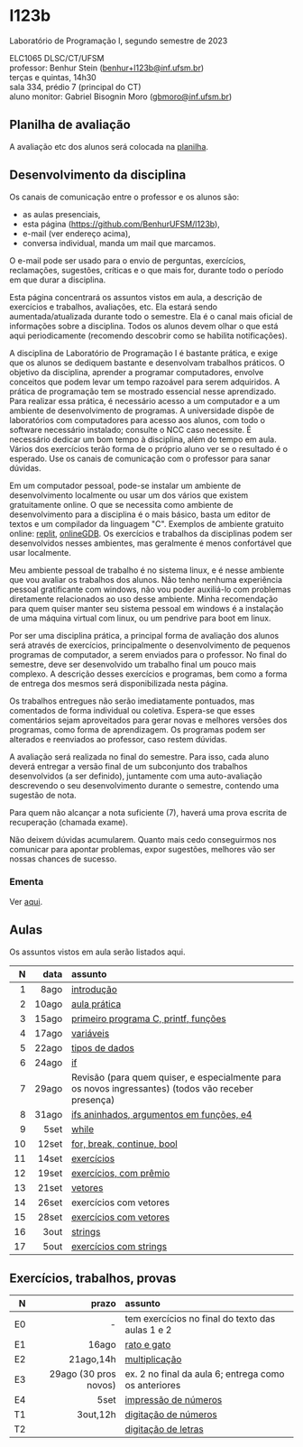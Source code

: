 # l123b
Laboratório de Programação I, segundo semestre de 2023

ELC1065 DLSC/CT/UFSM\
professor: Benhur Stein 
([benhur+l123b@inf.ufsm.br](mailto:benhur%2bl123b@inf.ufsm.br))\
terças e quintas, 14h30\
sala 334, prédio 7 (principal do CT)\
aluno monitor: Gabriel Bisognin Moro ([gbmoro@inf.ufsm.br](mailto:gbmoro@inf.ufsm.br))

## Planilha de avaliação

A avaliação etc dos alunos será colocada na [planilha](https://docs.google.com/spreadsheets/d/19klCrQyGFX9sVlwNINaQz8MRO1kquNxufTVIpa0xCv0/edit?usp=sharing).

## Desenvolvimento da disciplina

Os canais de comunicação entre o professor e os alunos são:
- as aulas presenciais,
- esta página (<https://github.com/BenhurUFSM/l123b>),
- e-mail (ver endereço acima),
- conversa individual, manda um mail que marcamos.

O e-mail pode ser usado para o envio de perguntas, exercícios, reclamações, sugestões, críticas e o que mais for, durante todo o período em que durar a disciplina.

Esta página concentrará os assuntos vistos em aula, a descrição de exercícios e trabalhos, avaliações, etc. Ela estará sendo aumentada/atualizada durante todo o semestre. Ela é o canal mais oficial de informações sobre a disciplina. Todos os alunos devem olhar o que está aqui periodicamente (recomendo descobrir como se habilita notificações).

A disciplina de Laboratório de Programação I é bastante prática, e exige que os alunos se dediquem bastante e desenvolvam trabalhos práticos.
O objetivo da disciplina, aprender a programar computadores, envolve conceitos que podem levar um tempo razoável para serem adquiridos.
A prática de programação tem se mostrado essencial nesse aprendizado.
Para realizar essa prática, é necessário acesso a um computador e a um ambiente de desenvolvimento de programas.
A universidade dispõe de laboratórios com computadores para acesso aos alunos, com todo o software necessário instalado; consulte o NCC caso necessite.
É necessário dedicar um bom tempo à disciplina, além do tempo em aula. Vários dos exercícios terão forma de o próprio aluno ver se o resultado é o esperado. 
Use os canais de comunicação com o professor para sanar dúvidas.

Em um computador pessoal, pode-se instalar um ambiente de desenvolvimento localmente ou usar um dos vários que existem gratuitamente online.
O que se necessita como ambiente de desenvolvimento para a disciplina é o mais básico, basta um editor de textos e um compilador da linguagem "C".
Exemplos de ambiente gratuito online: [replit](https://www.replit.com), [onlineGDB](https://www.onlinegdb.com).
Os exercícios e trabalhos da disciplinas podem ser desenvolvidos nesses ambientes, mas geralmente é menos confortável que usar localmente.

Meu ambiente pessoal de trabalho é no sistema linux, e é nesse ambiente que vou avaliar os trabalhos dos alunos.
Não tenho nenhuma experiência pessoal gratificante com windows, não vou poder auxiliá-lo com problemas diretamente relacionados ao uso desse ambiente.
Minha recomendação para quem quiser manter seu sistema pessoal em windows é a instalação de uma máquina virtual com linux, ou um pendrive para boot em linux.

Por ser uma disciplina prática, a principal forma de avaliação dos alunos será através de exercícios, principalmente o desenvolvimento de pequenos programas de computador, a serem enviados para o professor. No final do semestre, deve ser desenvolvido um trabalho final um pouco mais complexo.
A descrição desses exercícios e programas, bem como a forma de entrega dos mesmos será disponibilizada nesta página.

Os trabalhos entregues não serão imediatamente pontuados, mas comentados de forma individual ou coletiva.
Espera-se que esses comentários sejam aproveitados para gerar novas e melhores versões dos programas, como forma de aprendizagem. 
Os programas podem ser alterados e reenviados ao professor, caso restem dúvidas.

A avaliação será realizada no final do semestre. Para isso, cada aluno deverá entregar a versão final de um subconjunto dos trabalhos desenvolvidos (a ser definido), juntamente com uma auto-avaliação descrevendo o seu desenvolvimento durante o semestre, contendo uma sugestão de nota.

Para quem não alcançar a nota suficiente (7), haverá uma prova escrita de recuperação (chamada exame).

Não deixem dúvidas acumularem.
Quanto mais cedo conseguirmos nos comunicar para apontar problemas, expor sugestões, melhores vão ser nossas chances de sucesso.

### Ementa

Ver [aqui](https://www.ufsm.br/ementario/disciplinas/ELC1065/).

##  Aulas 

Os assuntos vistos em aula serão listados aqui.

|    N |   data | assunto
| ---: | -----: | :--------
|    1 |  8ago  | [introdução](Aulas/01.md)
|    2 |  10ago | [aula prática](Aulas/02.md)
|    3 |  15ago | [primeiro programa C, printf, funções](Aulas/03.md)
|    4 |  17ago | [variáveis](Aulas/04.md)
|    5 |  22ago | [tipos de dados](Aulas/05.md)
|    6 |  24ago | [if](Aulas/06.md)
|    7 |  29ago | Revisão (para quem quiser, e especialmente para os novos ingressantes) (todos vão receber presença)
|    8 |  31ago | [ifs aninhados, argumentos em funções, e4](Aulas/08.md)
|    9 |   5set | [while](Aulas/09.md)
|   10 |  12set | [for, break, continue, bool](Aulas/10.md)
|   11 |  14set | [exercícios](Aulas/11.md)
|   12 |  19set | [exercícios, com prêmio](Aulas/12.md)
|   13 |  21set | [vetores](Aulas/13.md)
|   14 |  26set | exercícios com vetores
|   15 |  28set | [exercícios com vetores](Aulas/15.md)
|   16 |   3out | [strings](Aulas/16.md)
|   17 |   5out | [exercícios com strings](Aulas/17.md)

## Exercícios, trabalhos, provas

|     N |    prazo | assunto
| ----: | -------: | :-----------
|    E0 | -        | tem exercícios no final do texto das aulas 1 e 2
|    E1 | 16ago    | [rato e gato](Exercicios/e1)
|    E2 | 21ago,14h | [multiplicação](Exercicios/e2)
|    E3 | 29ago (30 pros novos)   | ex. 2 no final da aula 6; entrega como os anteriores
|    E4 | 5set | [impressão de números](Exercicios/e4)
|    T1 | 3out,12h | [digitação de números](Trabalhos/t1)
|    T2 |          | [digitação de letras](Trabalhos/t2)

